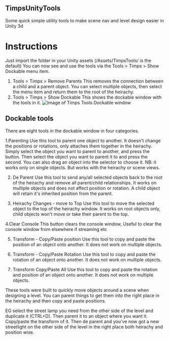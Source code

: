 ## TimpsUnityTools
Some quick simple utility tools to make scene nav and level design easier in Unity 3d

# Instructions
Just import the folder in your Unity assets (/Assets/TimpsTools/ is the default)
You can now see and use the tools via the Tools > Timps > Show Dockable menu item.

1. Tools > Timps > Remove Parents
This removes the connection between a child and a parent object.
You can select multiple objects, then select the menu item and return them to the root of the heirachy.
2. Tools > Timps > Show Dockable
This shows the dockable window with the tools in it.
![Image of Timps Tools Dockable window](https://i.imgur.com/eMpjRPT.png)

## Dockable tools
There are eight tools in the dockable window in four categories.

1.Parenting
Use this tool to parent one object to another. It doesn't change the positions or rotations, only attaches them together in the heirachy.
Simply select the object you want to parent to another, and press the button.
Then select the object you want to parent it to and press the second.
You can also drag an object into the selector to choose it.
NB: it works only on single objects. But works with the heirachy or scene views.

2. De Parent
Use this tool to send any/all selected objects back to the root of the heirachy and remove all parent/child relationships.
It works on multiple objects and does not affect position or rotation. A child object will retain it's inherited position from the parent.

3. Heirachy Changes - move to Top
Use this tool to move the selected object to the top of the heirachy window.
It works on root objects only, child objects won't move or take their parent to the top.

4.Clear Console
This button clears the console window, Useful to clear the console window from elsewhere if streaming etc

5. Transform - Copy/Paste position
Use this tool to copy and paste the position of an object onto another. 
It does not work on multiple objects.

6. Transform - Copy/Paste Rotation
Use this tool to copy and paste the rotation of an object onto another.
It does not work on multiple objects.

7. Transform Copy/Paste All
Use this tool to copy and paste the rotation and position of an object onto another.
It does not work on multiple objects.

These tools were built to quickly move objects around a scene when designing a level. You can parent things to get them into the right place in the heirachy and then copy and paste positions.

EG select the street lamp you need from the other side of the level and duplicate it (CTRL+D). Then parent it to an object where you want it. Copy/paste the transform of it. Then de parent and you've now got a new streetlight on the other side of the level in the right place both heirachy and position wise.
